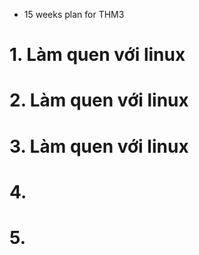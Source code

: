 * 15 weeks plan for THM3

# 1. Làm quen với linux 
# 2. Làm quen với linux
# 3. Làm quen với linux
# 4.
# 5.
